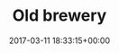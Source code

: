 ---
title:		"Old brewery"
type:		"photos"
mediatype:		"upload"
location:		"Berlin, Germany"
date:		"2017-03-11 18:33:15+00:00"
album:		"experimental"
filename:		"braurei.md"
series:		"architecture"
cl_public_id:		"experimental/braurei"
cl_version:		1497004468
format:		"tiff"
bytes:		9938040
width:		2560
height:		1440
colours:
- "#89BEE2"
- "#8B7C76"
- "#DACBBF"
- "#805D48"
- "#CCEAF1"
- "#846C4B"
- "#32201A"
- "#200A04"
- "#B2BBCF"
- "#131110"
- "#C99677"
- "#342B1A"
- "#8BA5CF"
- "#10111C"
- "#7C7C8C"
- "#763214"
- "#CCAE82"
- "#02030E"
- "#7E4746"
- "#708372"
- "#281B05"
- "#818370"
- "#A3E6EF"
- "#302C33"
- "#4F8061"
- "#BDD2C4"
- "#E0E1CD"
- "#3F7C65"
- "#4E5B84"
- "#4C7287"
- "#022E25"
- "#77868A"
exposure_mode:		"Auto"
program:		"Aperture-priority AE"
aperture:		"No info"
focal_length:		"16.0 mm"
iso:		"100"
shutter_speed:		"No info"
metering:		"Multi-segment"
flash:		"Off, Did not fire"
white_balance:		"Auto"
colour_temp:		"-4.0"
has_crop:		"No"
orientation:		"Horizontal (normal)"
camera_model:		"NIKON D800"
lens_info:		"No lens info"
artist:		"No artist info"
x_resolution:		"300"
y_resolution:		"300"
---